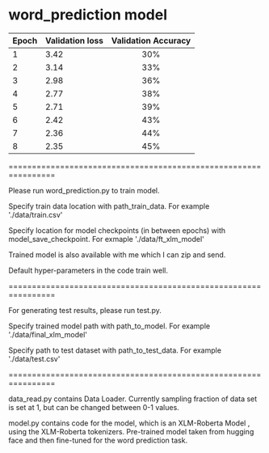 # word_prediction model

| Epoch      | Validation loss | Validation Accuracy     |
| :---        |    :----   |          :---: |
| 1      |  3.42      | 30%   |
| 2   |   3.14      |   33%    |
| 3      |    2.98    |  36%  |
| 4   |   2.77      |   38%    |
| 5      |    2.71    |  39%  |
| 6   |    2.42     |   43%    |
| 7      |  2.36      | 44%   |
| 8   |    2.35     |    45%   |

================================================================


Please run word_prediction.py to train model. 

Specify train data location with path_train_data. For example './data/train.csv'

Specify location for model checkpoints (in between epochs) with model_save_checkpoint. For exmaple './data/ft_xlm_model'

Trained model is also available with me which I can zip and send.

Default hyper-parameters in the code train well. 

================================================================

For generating test results, please run test.py.

Specify trained model path with path_to_model. For example './data/final_xlm_model'

Specify path to test dataset with path_to_test_data. For example './data/test.csv'

================================================================

data_read.py contains Data Loader. Currently sampling fraction of data set is set at 1,
but can be changed between 0-1 values.

model.py contains code for the model, which is an XLM-Roberta Model , using the XLM-Roberta tokenizers.
Pre-trained model taken from hugging face and then fine-tuned for the word prediction task.
